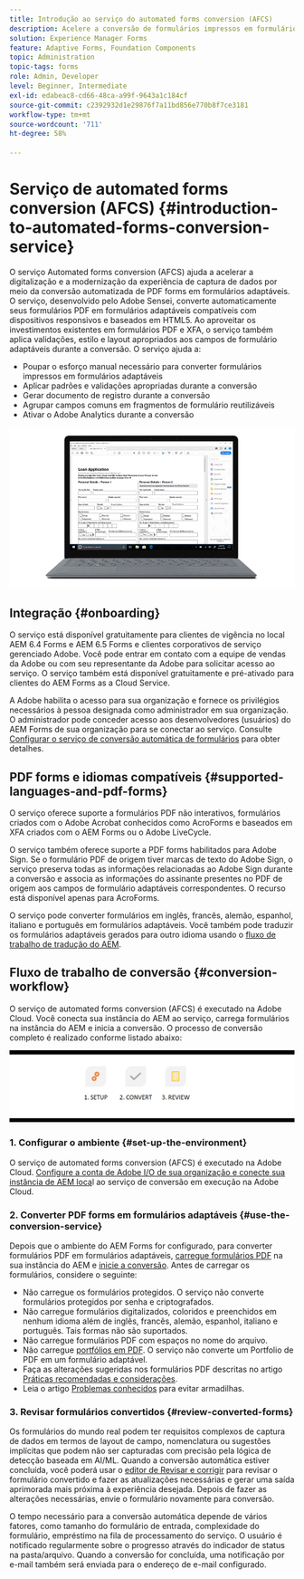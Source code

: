 ```yaml
---
title: Introdução ao serviço do automated forms conversion (AFCS)
description: Acelere a conversão de formulários impressos em formulários adaptáveis
solution: Experience Manager Forms
feature: Adaptive Forms, Foundation Components
topic: Administration
topic-tags: forms
role: Admin, Developer
level: Beginner, Intermediate
exl-id: edabeac8-cd66-48ca-a99f-9643a1c184cf
source-git-commit: c2392932d1e29876f7a11bd856e770b8f7ce3181
workflow-type: tm+mt
source-wordcount: '711'
ht-degree: 58%

---
```


# Serviço de automated forms conversion (AFCS) {#introduction-to-automated-forms-conversion-service}

O serviço Automated forms conversion (AFCS) ajuda a acelerar a digitalização e a modernização da experiência de captura de dados por meio da conversão automatizada de PDF forms em formulários adaptáveis. O serviço, desenvolvido pelo Adobe Sensei, converte automaticamente seus formulários PDF em formulários adaptáveis compatíveis com dispositivos responsivos e baseados em HTML5. Ao aproveitar os investimentos existentes em formulários PDF e XFA, o serviço também aplica validações, estilo e layout apropriados aos campos de formulário adaptáveis durante a conversão. O serviço ajuda a:

* Poupar o esforço manual necessário para converter formulários impressos em formulários adaptáveis
* Aplicar padrões e validações apropriadas durante a conversão
* Gerar documento de registro durante a conversão
* Agrupar campos comuns em fragmentos de formulário reutilizáveis
* Ativar o Adobe Analytics durante a conversão

![É simples. Você nos fornece as fontes e deixa tudo com a gente. Nós lhe fornecemos lindos formulários adaptáveis. Você sempre pode remexer no resultado para sua satisfação. ](assets/pdf-to-adaptive-form-gitx50.gif)

## Integração {#onboarding}

O serviço está disponível gratuitamente para clientes de vigência no local AEM 6.4 Forms e AEM 6.5 Forms e clientes corporativos de serviço gerenciado Adobe. Você pode entrar em contato com a equipe de vendas da Adobe ou com seu representante da Adobe para solicitar acesso ao serviço. O serviço também está disponível gratuitamente e pré-ativado para clientes do AEM Forms as a Cloud Service.

A Adobe habilita o acesso para sua organização e fornece os privilégios necessários à pessoa designada como administrador em sua organização. O administrador pode conceder acesso aos desenvolvedores (usuários) do AEM Forms de sua organização para se conectar ao serviço. Consulte [Configurar o serviço de conversão automática de formulários](configure-service.md) para obter detalhes.

## PDF forms e idiomas compatíveis {#supported-languages-and-pdf-forms}

O serviço oferece suporte a formulários PDF não interativos, formulários criados com o Adobe Acrobat conhecidos como AcroForms e baseados em XFA criados com o AEM Forms ou o Adobe LiveCycle.

O serviço também oferece suporte a PDF forms habilitados para Adobe Sign. Se o formulário PDF de origem tiver marcas de texto do Adobe Sign, o serviço preserva todas as informações relacionadas ao Adobe Sign durante a conversão e associa as informações do assinante presentes no PDF de origem aos campos de formulário adaptáveis correspondentes. O recurso está disponível apenas para AcroForms.

O serviço pode converter formulários em inglês, francês, alemão, espanhol, italiano e português em formulários adaptáveis. Você também pode traduzir os formulários adaptáveis gerados para outro idioma usando o [fluxo de trabalho de tradução do AEM](https://helpx.adobe.com/br/experience-manager/6-5/forms/using/using-aem-translation-workflow-to-localize-adaptive-forms.html).

## Fluxo de trabalho de conversão  {#conversion-workflow}

O serviço de automated forms conversion (AFCS) é executado na Adobe Cloud. Você conecta sua instância do AEM ao serviço, carrega formulários na instância do AEM e inicia a conversão. O processo de conversão completo é realizado conforme listado abaixo:

![Fluxo de trabalho](assets/conversion-workflow.png)

### 1. Configurar o ambiente {#set-up-the-environment}

O serviço de automated forms conversion (AFCS) é executado na Adobe Cloud. [Configure a conta de Adobe I/O de sua organização e conecte sua instância de AEM loca](configure-service.md)l ao serviço de conversão em execução na Adobe Cloud.

### 2. Converter PDF forms em formulários adaptáveis {#use-the-conversion-service}

Depois que o ambiente do AEM Forms for configurado, para converter formulários PDF em formulários adaptáveis, [carregue formulários PDF](convert-existing-forms-to-adaptive-forms.md) na sua instância do AEM e [inicie a conversão](convert-existing-forms-to-adaptive-forms.md#run-the-conversion). Antes de carregar os formulários, considere o seguinte:

* Não carregue os formulários protegidos. O serviço não converte formulários protegidos por senha e criptografados.
* Não carregue formulários digitalizados, coloridos e preenchidos em nenhum idioma além de inglês, francês, alemão, espanhol, italiano e português. Tais formas não são suportados.
* Não carregue formulários PDF com espaços no nome do arquivo.
* Não carregue [portfólios em PDF](https://helpx.adobe.com/br/acrobat/using/overview-pdf-portfolios.html). O serviço não converte um Portfolio de PDF em um formulário adaptável.
* Faça as alterações sugeridas nos formulários PDF descritas no artigo [Práticas recomendadas e considerações](styles-and-pattern-considerations-and-best-practices.md).
* Leia o artigo [Problemas conhecidos](known-issues.md) para evitar armadilhas.

### 3. Revisar formulários convertidos {#review-converted-forms}

Os formulários do mundo real podem ter requisitos complexos de captura de dados em termos de layout de campo, nomenclatura ou sugestões implícitas que podem não ser capturadas com precisão pela lógica de detecção baseada em AI/ML. Quando a conversão automática estiver concluída, você poderá usar o [editor de Revisar e corrigir](review-correct-ui-edited.md) para revisar o formulário convertido e fazer as atualizações necessárias e gerar uma saída aprimorada mais próxima à experiência desejada. Depois de fazer as alterações necessárias, envie o formulário novamente para conversão.

O tempo necessário para a conversão automática depende de vários fatores, como tamanho do formulário de entrada, complexidade do formulário, empréstimo na fila de processamento do serviço. O usuário é notificado regularmente sobre o progresso através do indicador de status na pasta/arquivo. Quando a conversão for concluída, uma notificação por e-mail também será enviada para o endereço de e-mail configurado.
